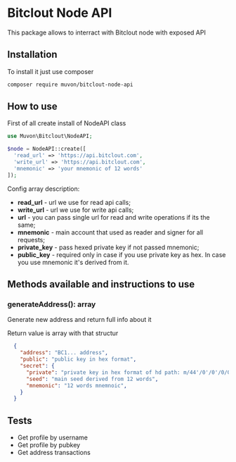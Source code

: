 # Bitclout Node API

This package allows to interract with Bitclout node with exposed API

## Installation

To install it just use composer

```sh
composer require muvon/bitclout-node-api
```

## How to use

First of all create install of NodeAPI class

```php
use Muvon\Bitclout\NodeAPI;

$node = NodeAPI::create([
  'read_url' => 'https://api.bitclout.com',
  'write_url' => 'https://api.bitclout.com',
  'mnemonic' => 'your mnemonic of 12 words'
]);

```

Config array description:

- **read_url** - url we use for read api calls;
- **write_url** - url we use for write api calls;
- **url** - you can pass single url for read and write operations if its the same;
- **mnemonic** - main account that used as reader and signer for all requests;
- **private_key** - pass hexed private key if not passed mnemonic;
- **public_key** - required only in case if you use private key as hex. In case you use mnemonic it's derived from it.

## Methods available and instructions to use

### generateAddress(): array

Generate new address and return full info about it

Return value is array with that structur

```json
  {
    "address": "BC1... address",
    "public": "public key in hex format",
    "secret": {
      "private": "private key in hex format of hd path: m/44'/0'/0'/0/0",
      "seed": "main seed derived from 12 words",
      "mnemonic": "12 words mnemnoic",
    }
  }
```

## Tests

- Get profile by username
- Get profile by pubkey
- Get address transactions
